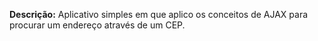 **Descrição:** Aplicativo simples em que aplico os conceitos de AJAX para procurar um endereço através de um CEP.
